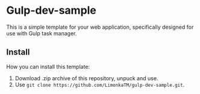 # Gulp-dev-sample
This is a simple template for your web application, specifically designed for use with Gulp task manager.

## Install
How you can install this template:
1. Download .zip archive of this repository, unpuck and use.
2. Use ```git clone https://github.com/LimonkaTM/gulp-dev-sample.git```.


<!-- And another markdown tags ... -->